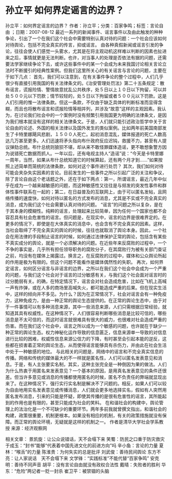 # 孙立平  如何界定谣言的边界？

孙立平：如何界定谣言的边界？
作者：孙立平；分类：百家争鸣；标签：言论自由 ；日期：2007-08-12
最近一系列的新闻事件、谣言事件以及由此触发的种种争论，引出了一个在我们这个社会中需要特别认真对待的问题：一个社会应该如何对待舆论，包括不完全真实的传言，抑或谣言。
由各种真假新闻或谣言引发的争论，往往会使人们感觉一头雾水，尤其是在将主观动机这样难以判断的因素也扯进来之后，事情就更是无法判断。也许，对当事人的处理是否依法有据的问题，还需要法学家继续争论下去，或许这些事件中的某一个会成为未来我国讨论相关言论立法时不断援引的经典性案例。但我们这里所关心的有关谣言与言论的问题，主要在于如下几点：
首先，我们可以注意到，在有关事件争论的整个过程中，人们几乎很少有直接引用我国的有关法律条文的。《治安管理处罚法》第二十五条规定：散布谣言，谎报险情、警情故意扰乱公共秩序，处５日以上１０日以下拘留，可以并处５００元以下罚款；情节较轻的，处５日以下拘留或者５００元以下罚款。这是人们引用的惟一法律条款。但这一条款，不仅由于缺乏具体的判断标准而显得含糊，而且也将散布谣言和谎报险情等相并列，并涉及“故意”这样的主观因素。我认为，在讨论我们社会中的一个案例时没有频繁引用我国更为明确的法律条文，是因为我们根本就没有这样的相关法律条文。于是，人们就只能引述政治哲学中关于言论自由的论述、外国的相关法律以及国外发生的类似案例。比如两年前美国南部发生了卡特里娜飓风悲剧，１５００人死亡。起初消息混乱，媒体报道的死亡人数高达几万甚至更多。人们迅速将矛头指向布什政府反应迟钝，救援不力，甚至有人提议弹劾总统。布什总统则狼狈不堪，却从来不敢怪罪媒体造谣，更不敢想象警方因为说错死亡数据而抓人。一年以后，还有电视主持人“造谣”说：“今天是卡特里娜一周年，当然，如果从布什总统知道它的时候算起，还有两个月才到……”如果按照上述简单而笼统的法律条款，如何对这个事件进行处罚？
其次，我们如何对待可能会夹杂失实因素的言论。目前发生的一些事件之所以引起广泛的关注和争议，除了言论自由这个老话题之外，还在于如下两点：第一，所谓谣言，最近几年中似乎在成为一个越来越敏感的问题，而这种敏感性又往往是与频发的突发性事件和群体性事件联系在一起的；第二，在日益普及的互联网上，由于可以匿名发帖，且网络传播的速度快，如何对待以匿名的方式发布的消息，尤其是不实或不完全真实的消息，成为我们这个社会需要认真对待的问题。
“谣言”的问题之所以复杂，是在于其本身的模糊性。纯粹的谣言，处理起来比较简单，因为任何一个国家也都不会容忍具有社会危害性的谣言。但问题是，在现实中，谣言的边界是很难界定的。在更多的情况下，即使是在大体真实的消息中，也会含有不完全真实的因素。这样，当社会取缔了不完全真实的舆论的时候，往往也就取消了舆论本身。因此，一个社会在用法律的手段制止谣言的时候，如何通过法律保护正常的舆论，包括含有某些不真实成分的舆论，就是一个必须解决的问题。在近些年来反腐败的过程中，一个不争的事实是，几乎所有担任领导职务的腐败分子，在其腐败行为被有关部门查证之前，均没有在媒体上揭露过。换言之，在反腐败的过程中，媒体和公众舆论所起的作用是极为有限的。但这个问题不能看作是媒体偶然性的失职。
再次，如何界定谣言，如何区分谣言与非谣言的边界，之所以在我们这个社会中会成为一个严重的问题，与我们这个社会对于谣言的过分敏感有关，与我们这个社会面对谣言时的过分脆弱有关。的确，在特定情况下，谣言会对社会造成危害，比如在飞机上高喊一声有炸弹，或在人多的商场里高喊失火，都可能造成严重的后果。但在现实生活中，这样的倾向并不多见。为什么？因为在正常情况下，社会对谣言会有一种免疫力，这种免疫力，是由一种正常的舆论生态提供的。在正常的舆论生态中，由于对于一件事情可以有多种消息来源，其中一些消息来源，人们只需根据日常经验，就知道其具有权威性。在这种情况下，人们很容易判断哪些消息是比较可信的，哪些消息是不太可信的，而这时谣言就很难具有很大的威力，也很难对社会造成严重的伤害。而在我们这个社会中，谣言之所以成为一个敏感的问题，也许就在于缺少一种正常的舆论生态。权力神秘化运作导致的信息匮乏，信息来源单一导致的对信息进行比较的困难，权威性信息来源公信力的下降，有时甚至会引起本能的逆反，这些都在损害着正常的舆论生态，从而使得谣言能够具有杀伤力，并由此在社会生活中处于一种敏感的地位。
与此相关的问题是，网络中的谣言和不完全真实信息的传播。网络和传统的媒体最大的不一样就是匿名性，人们可以匿名发表意见和消息。于是，有人主张要实名制，其实，这种主张完全是一种倒因为果的做法。人们为什么热衷于用匿名来发表意见？一个基本的原因，是用真名发表意见的条件还很差。但当许多意见或消息的传播都使用匿名的时候，匿名不负责任的弊端就显现出来了。在这种情况下，强行实行实名制是解决不了问题的。相反，如果人们可以较为自由地用实名发表意见或传播消息，人们就会更多地选择实名，假如有人突然用匿名发布消息，引来的只能是怀疑，即使其传播的是很有危害性的谣言，其所能起到的作用也是有限的，甚至只能成为社会的笑料。
在和谐社会的构建中，舆论管理上的法治化是一个不可缺少的重要环节。两年多前我就曾撰文指出，和谐社会的构建，政策很重要，机制更根本。如果没有相应的机制，有关的政策措施就没有保障。而正常的舆论环境，无疑就是这样的机制之一。
作者是清华大学社会学系教授
来源：经济观察网

相关文章：
景凯旋：让公众说错话，天不会塌下来
笑蜀：防民之口重于防灾救灾
于成玉：“封书”能够“代表着中国先进文化的前进方向”吗
辛小鱼：言论的力量
夏林：“喉舌”的力量
陈淮贵：为何失实的总是批评
刘武俊：善待民间舆论
东方不亮：让人家说话　天不会塌下来
文学锋：“实践标准”不能代替“百家争鸣”
安克明：善待不同声音
胡平：没有言论自由就没有政权合法性
戴晴：失败者的胜利
华东：“危险”两记者一贬一封杀
崔卫平：被禁锢的头脑